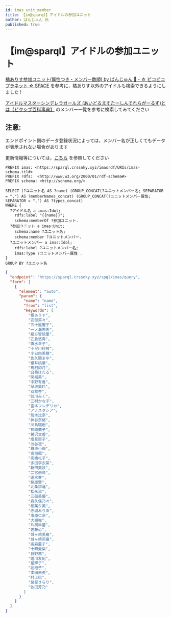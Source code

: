 ```yaml
---
id: imas_unit_member
title: 【im@sparql】アイドルの参加ユニット
author: ばんじゅん 氏
published: true
---
```


# 【im@sparql】アイドルの参加ユニット

[橘ありす参加ユニット(属性つき・メンバー数順) by ばんじゅん 🍓 - ☆ ピコピコプラネット ☆ SPACE](https://space.pikopikopla.net/query/ec6e4801d9) を参考に，橘ありす以外のアイドルも検索できるようにしました !

[アイドルマスターシンデレラガールズ (あいどるますたーしんでれらがーるず)とは【ピクシブ百科事典】](https://dic.pixiv.net/a/アイドルマスターシンデレラガールズ#h2_2) のメンバー一覧を参考に検索してみてください

## 注意:

エンドポイント側のデータ登録状況によっては，メンバー名が正しくてもデータが表示されない場合があります

更新情報等については，[こちら](https://sparql.crssnky.xyz/) を参照してください

```sparql
PREFIX imas: <https://sparql.crssnky.xyz/imasrdf/URIs/imas-schema.ttl#>
PREFIX rdfs:  <http://www.w3.org/2000/01/rdf-schema#>
PREFIX schema: <http://schema.org/>

SELECT (?ユニット名 AS ?name) (GROUP_CONCAT(?ユニットメンバー名; SEPARATOR = ",") AS ?memberNames_concat) (GROUP_CONCAT(?ユニットメンバー属性; SEPARATOR = ",") AS ?types_concat)
WHERE {
  ?アイドル名 a imas:Idol;
    rdfs:label "{{name}}";
    schema:memberOf ?参加ユニット.
  ?参加ユニット a imas:Unit;
    schema:name ?ユニット名;
    schema:member ?ユニットメンバー.
  ?ユニットメンバー a imas:Idol;
    rdfs:label ?ユニットメンバー名;
    imas:Type ?ユニットメンバー属性 .
}
GROUP BY ?ユニット名
```

```json
{
  "endpoint": "https://sparql.crssnky.xyz/spql/imas/query",
  "form": [
    {
      "element": "auto",
      "param": {
        "name": "name",
        "from": "list",
        "keywords": [
          "橘ありす",
          "安部菜々",
          "五十嵐響子",
          "一ノ瀬志希",
          "緒方智絵里",
          "乙倉悠貴",
          "輿水幸子",
          "小早川紗枝",
          "小日向美穂",
          "佐久間まゆ",
          "櫻井桃華",
          "島村卯月",
          "白菊ほたる",
          "関裕美",
          "中野有香",
          "早坂美玲",
          "双葉杏",
          "前川みく",
          "三村かな子",
          "宮本フレデリカ",
          "アナスタシア",
          "荒木比奈",
          "神谷奈緒",
          "川島瑞樹",
          "神崎蘭子",
          "鷺沢文香",
          "塩見周子",
          "渋谷凛",
          "白坂小梅",
          "高垣楓",
          "高橋礼子",
          "多田李衣菜",
          "新田美波",
          "二宮飛鳥",
          "速水奏",
          "藤原肇",
          "北条加蓮",
          "松永涼",
          "三船美優",
          "森久保乃々",
          "相葉夕美",
          "赤城みりあ",
          "市原仁奈",
          "大槻唯",
          "片桐早苗",
          "佐藤心",
          "城ヶ崎美嘉",
          "城ヶ崎莉嘉",
          "高森藍子",
          "十時愛梨",
          "日野茜",
          "姫川友紀",
          "星輝子",
          "堀裕子",
          "本田未央",
          "村上巴",
          "諸星きらり",
          "依田芳乃"
        ]
      }
    }
  ]
}
```
